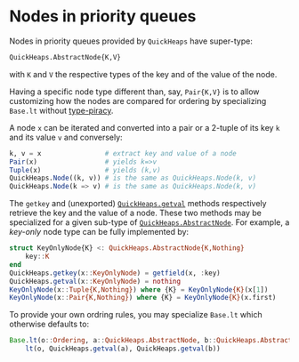 # Nodes in priority queues

Nodes in priority queues provided by `QuickHeaps` have super-type:

```julia
QuickHeaps.AbstractNode{K,V}
```

with `K` and `V` the respective types of the key and of the value of the node.

Having a specific node type different than, say, `Pair{K,V}` is to allow
customizing how the nodes are compared for ordering by specializing `Base.lt`
without
[type-piracy](https://docs.julialang.org/en/v1/manual/style-guide/#Avoid-type-piracy).

A node `x` can be iterated and converted into a pair or a 2-tuple of its key
`k` and its value `v` and conversely:

```julia
k, v = x                # extract key and value of a node
Pair(x)                 # yields k=>v
Tuple(x)                # yields (k,v)
QuickHeaps.Node((k, v)) # is the same as QuickHeaps.Node(k, v)
QuickHeaps.Node(k => v) # is the same as QuickHeaps.Node(k, v)
```

The `getkey` and (unexported) [`QuickHeaps.getval`](@ref) methods respectively
retrieve the key and the value of a node. These two methods may be specialized
for a given sub-type of [`QuickHeaps.AbstractNode`](@ref). For example, a
*key-only* node type can be fully implemented by:

```julia
struct KeyOnlyNode{K} <: QuickHeaps.AbstractNode{K,Nothing}
    key::K
end
QuickHeaps.getkey(x::KeyOnlyNode) = getfield(x, :key)
QuickHeaps.getval(x::KeyOnlyNode) = nothing
KeyOnlyNode(x::Tuple{K,Nothing}) where {K} = KeyOnlyNode{K}(x[1])
KeyOnlyNode(x::Pair{K,Nothing}) where {K} = KeyOnlyNode{K}(x.first)
```

To provide your own ordring rules, you may specialize `Base.lt` which otherwise
defaults to:

```julia
Base.lt(o::Ordering, a::QuickHeaps.AbstractNode, b::QuickHeaps.AbstractNode) =
    lt(o, QuickHeaps.getval(a), QuickHeaps.getval(b))
```
